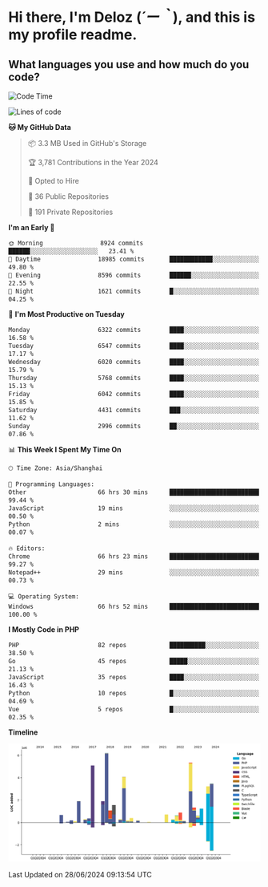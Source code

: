# **Hi there, I'm Deloz (*´ー｀*), and this is my profile readme.**

## **What languages you use and how much do you code?**

<!--START_SECTION:waka-->
![Code Time](http://img.shields.io/badge/Code%20Time-4%2C317%20hrs%2054%20mins-blue)

![Lines of code](https://img.shields.io/badge/From%20Hello%20World%20I%27ve%20Written-42.2%20million%20lines%20of%20code-blue)

**🐱 My GitHub Data** 

> 📦 3.3 MB Used in GitHub's Storage 
 > 
> 🏆 3,781 Contributions in the Year 2024
 > 
> 💼 Opted to Hire
 > 
> 📜 36 Public Repositories 
 > 
> 🔑 191 Private Repositories 
 > 
**I'm an Early 🐤** 

```text
🌞 Morning                8924 commits        ██████░░░░░░░░░░░░░░░░░░░   23.41 % 
🌆 Daytime                18985 commits       ████████████░░░░░░░░░░░░░   49.80 % 
🌃 Evening                8596 commits        ██████░░░░░░░░░░░░░░░░░░░   22.55 % 
🌙 Night                  1621 commits        █░░░░░░░░░░░░░░░░░░░░░░░░   04.25 % 
```
📅 **I'm Most Productive on Tuesday** 

```text
Monday                   6322 commits        ████░░░░░░░░░░░░░░░░░░░░░   16.58 % 
Tuesday                  6547 commits        ████░░░░░░░░░░░░░░░░░░░░░   17.17 % 
Wednesday                6020 commits        ████░░░░░░░░░░░░░░░░░░░░░   15.79 % 
Thursday                 5768 commits        ████░░░░░░░░░░░░░░░░░░░░░   15.13 % 
Friday                   6042 commits        ████░░░░░░░░░░░░░░░░░░░░░   15.85 % 
Saturday                 4431 commits        ███░░░░░░░░░░░░░░░░░░░░░░   11.62 % 
Sunday                   2996 commits        ██░░░░░░░░░░░░░░░░░░░░░░░   07.86 % 
```


📊 **This Week I Spent My Time On** 

```text
🕑︎ Time Zone: Asia/Shanghai

💬 Programming Languages: 
Other                    66 hrs 30 mins      █████████████████████████   99.44 % 
JavaScript               19 mins             ░░░░░░░░░░░░░░░░░░░░░░░░░   00.50 % 
Python                   2 mins              ░░░░░░░░░░░░░░░░░░░░░░░░░   00.07 % 

🔥 Editors: 
Chrome                   66 hrs 23 mins      █████████████████████████   99.27 % 
Notepad++                29 mins             ░░░░░░░░░░░░░░░░░░░░░░░░░   00.73 % 

💻 Operating System: 
Windows                  66 hrs 52 mins      █████████████████████████   100.00 % 
```

**I Mostly Code in PHP** 

```text
PHP                      82 repos            ██████████░░░░░░░░░░░░░░░   38.50 % 
Go                       45 repos            █████░░░░░░░░░░░░░░░░░░░░   21.13 % 
JavaScript               35 repos            ████░░░░░░░░░░░░░░░░░░░░░   16.43 % 
Python                   10 repos            █░░░░░░░░░░░░░░░░░░░░░░░░   04.69 % 
Vue                      5 repos             █░░░░░░░░░░░░░░░░░░░░░░░░   02.35 % 
```



**Timeline**

![Lines of Code chart](https://raw.githubusercontent.com/deloz/deloz/main/assets/bar_graph.png)


 Last Updated on 28/06/2024 09:13:54 UTC
<!--END_SECTION:waka-->
